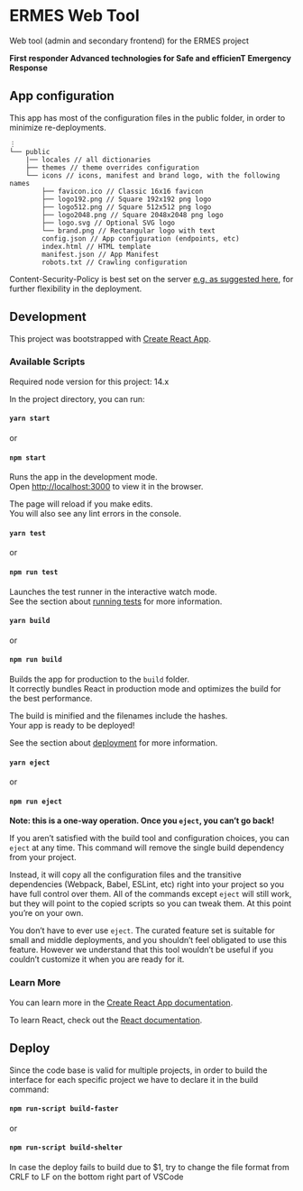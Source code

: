 # ERMES Web Tool

Web tool (admin and secondary frontend) for the ERMES project

**First responder Advanced technologies for Safe and efficienT Emergency Response**

## App configuration

This app has most of the configuration files in the public folder, in order to minimize re-deployments.

```
⋮
└── public
    |── locales // all dictionaries
    ├── themes // theme overrides configuration
    └── icons // icons, manifest and brand logo, with the following names
        ├── favicon.ico // Classic 16x16 favicon
        ├── logo192.png // Square 192x192 png logo
        ├── logo512.png // Square 512x512 png logo
        ├── logo2048.png // Square 2048x2048 png logo
        ├── logo.svg // Optional SVG logo
        └── brand.png // Rectangular logo with text
        config.json // App configuration (endpoints, etc)
        index.html // HTML template
        manifest.json // App Manifest
        robots.txt // Crawling configuration
```

Content-Security-Policy is best set on the server [e.g. as suggested here](https://www.ryadel.com/en/nginx-conf-secure-http-response-headers-pass-securityheaders-io-scan/), for further flexibility in the deployment.

## Development

This project was bootstrapped with [Create React App](https://github.com/facebook/create-react-app).

### Available Scripts

Required node version for this project: 14.x

In the project directory, you can run:

#### `yarn start`

or

#### `npm start`

Runs the app in the development mode.<br />
Open [http://localhost:3000](http://localhost:3000) to view it in the browser.

The page will reload if you make edits.<br />
You will also see any lint errors in the console.

#### `yarn test`

or

#### `npm run test`

Launches the test runner in the interactive watch mode.<br />
See the section about [running tests](https://facebook.github.io/create-react-app/docs/running-tests) for more information.

#### `yarn build`

or

#### `npm run build`

Builds the app for production to the `build` folder.<br />
It correctly bundles React in production mode and optimizes the build for the best performance.

The build is minified and the filenames include the hashes.<br />
Your app is ready to be deployed!

See the section about [deployment](https://facebook.github.io/create-react-app/docs/deployment) for more information.

#### `yarn eject`

or

#### `npm run eject`

**Note: this is a one-way operation. Once you `eject`, you can’t go back!**

If you aren’t satisfied with the build tool and configuration choices, you can `eject` at any time. This command will remove the single build dependency from your project.

Instead, it will copy all the configuration files and the transitive dependencies (Webpack, Babel, ESLint, etc) right into your project so you have full control over them. All of the commands except `eject` will still work, but they will point to the copied scripts so you can tweak them. At this point you’re on your own.

You don’t have to ever use `eject`. The curated feature set is suitable for small and middle deployments, and you shouldn’t feel obligated to use this feature. However we understand that this tool wouldn’t be useful if you couldn’t customize it when you are ready for it.

### Learn More

You can learn more in the [Create React App documentation](https://facebook.github.io/create-react-app/docs/getting-started).

To learn React, check out the [React documentation](https://reactjs.org/).


## Deploy

Since the code base is valid for multiple projects, in order to build the interface for each specific project we have to declare it in the build command:
#### `npm run-script build-faster`

or

#### `npm run-script build-shelter`


In case the deploy fails to build due to $1, try to change the file format from CRLF to LF on the bottom right part of VSCode